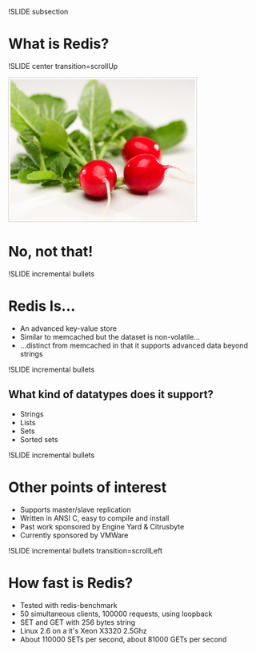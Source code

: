 !SLIDE subsection

# What is Redis?

!SLIDE center transition=scrollUp

![Holy Cow, Radishes!](radish.jpg)

# No, not that!

!SLIDE incremental bullets

# Redis Is...

* An advanced key-value store
* Similar to memcached but the dataset is non-volatile...
* ...distinct from memcached in that it supports advanced data beyond strings

!SLIDE incremental bullets

## What kind of datatypes does it support?

* Strings
* Lists
* Sets
* Sorted sets

!SLIDE incremental bullets

# Other points of interest

* Supports master/slave replication
* Written in ANSI C, easy to compile and install
* Past work sponsored by Engine Yard & Citrusbyte
* Currently sponsored by VMWare

!SLIDE incremental bullets transition=scrollLeft

# How fast is Redis?

* Tested with redis-benchmark
* 50 simultaneous clients, 100000 requests, using loopback
* SET and GET with 256 bytes string
* Linux 2.6 on a it's Xeon X3320 2.5Ghz
* About 110000 SETs per second, about 81000 GETs per second